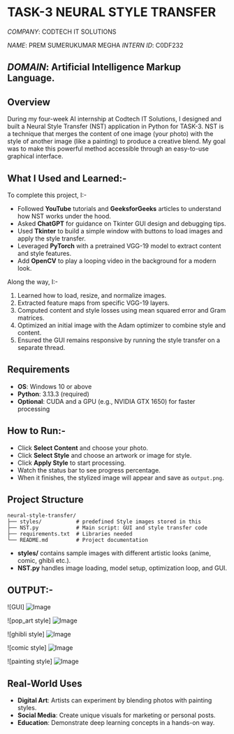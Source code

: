 # TASK-3 NEURAL STYLE TRANSFER 

*COMPANY*: CODTECH IT SOLUTIONS

*NAME*: PREM SUMERUKUMAR MEGHA
*INTERN ID*: C0DF232

*DOMAIN*: Artificial Intelligence Markup Language.
---

## Overview

During my four-week AI internship at Codtech IT Solutions, I designed and built a Neural Style Transfer (NST) application in Python for TASK-3. NST is a technique that merges the content of one image (your photo) with the style of another image (like a painting) to produce a creative blend. My goal was to make this powerful method accessible through an easy-to-use graphical interface.

## What I Used and Learned:-

To complete this project, I:-
- Followed **YouTube** tutorials and **GeeksforGeeks** articles to understand how NST works under the hood.  
- Asked **ChatGPT** for guidance on Tkinter GUI design and debugging tips.  
- Used **Tkinter** to build a simple window with buttons to load images and apply the style transfer.  
- Leveraged **PyTorch** with a pretrained VGG-19 model to extract content and style features.  
- Add **OpenCV** to play a looping video in the background for a modern look.

Along the way, I:-
1. Learned how to load, resize, and normalize images.  
2. Extracted feature maps from specific VGG-19 layers.  
3. Computed content and style losses using mean squared error and Gram matrices.  
4. Optimized an initial image with the Adam optimizer to combine style and content.  
5. Ensured the GUI remains responsive by running the style transfer on a separate thread.

## Requirements

- **OS**: Windows 10 or above
- **Python**: 3.13.3 (required)  
- **Optional**: CUDA and a GPU (e.g., NVIDIA GTX 1650) for faster processing

## How to Run:-

 - Click **Select Content** and choose your photo.  
 - Click **Select Style** and choose an artwork or image for style.  
 - Click **Apply Style** to start processing.  
 - Watch the status bar to see progress percentage.  
 - When it finishes, the stylized image will appear and save as `output.png`.

## Project Structure

```
neural-style-transfer/
├── styles/           # predefined Style images stored in this
├── NST.py            # Main script: GUI and style transfer code
├── requirements.txt  # Libraries needed
└── README.md         # Project documentation
```

- **styles/** contains sample images with different artistic looks (anime, comic, ghibli etc.).  
- **NST.py** handles image loading, model setup, optimization loop, and GUI.


## OUTPUT:-

![GUI]
![Image](https://github.com/user-attachments/assets/6f7e8cd1-5863-45a4-b82a-4d92c0b1fd86)


![pop_art style]
![Image](https://github.com/user-attachments/assets/d847b743-e82e-4ac9-a96d-b55bcc8a5e35)

![ghibli style]
![Image](https://github.com/user-attachments/assets/cde9a18b-d51e-4ba5-9a56-90b2fabc5a46)

![comic style]
![Image](https://github.com/user-attachments/assets/b2b4f2e8-7e76-41ff-8234-efc81278c2f3)

![painting style]
![Image](https://github.com/user-attachments/assets/99d5df31-adf6-4a1b-9c6d-84da1b087f3c)


## Real-World Uses

- **Digital Art**: Artists can experiment by blending photos with painting styles.  
- **Social Media**: Create unique visuals for marketing or personal posts.  
- **Education**: Demonstrate deep learning concepts in a hands-on way.
